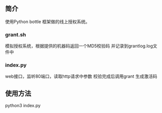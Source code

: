 ## 简介
使用Python bottle 框架做的线上授权系统。

### grant.sh
模拟授权系统，根据提供的机器码返回一个MD5校验码
并记录到grantlog.log文件中

### index.py
web接口，监听80端口，读取http请求中参数
校验完成后调用grant 生成激活码


## 使用方法
python3 index.py